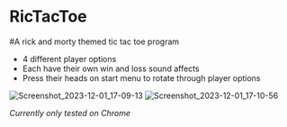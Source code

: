 # RicTacToe
#A rick and morty themed tic tac toe program
- 4 different player options
- Each have their own win and loss sound affects
- Press their heads on start menu to rotate through player options
  
![Screenshot_2023-12-01_17-09-13](https://github.com/Mnduku/RickTacToe/assets/116856099/1a66f89a-5d2c-4801-87c5-c8f6dec52d7b)
![Screenshot_2023-12-01_17-10-56](https://github.com/Mnduku/RickTacToe/assets/116856099/7121d313-47ce-4859-816e-c02961780de9)

*Currently only tested on Chrome*
